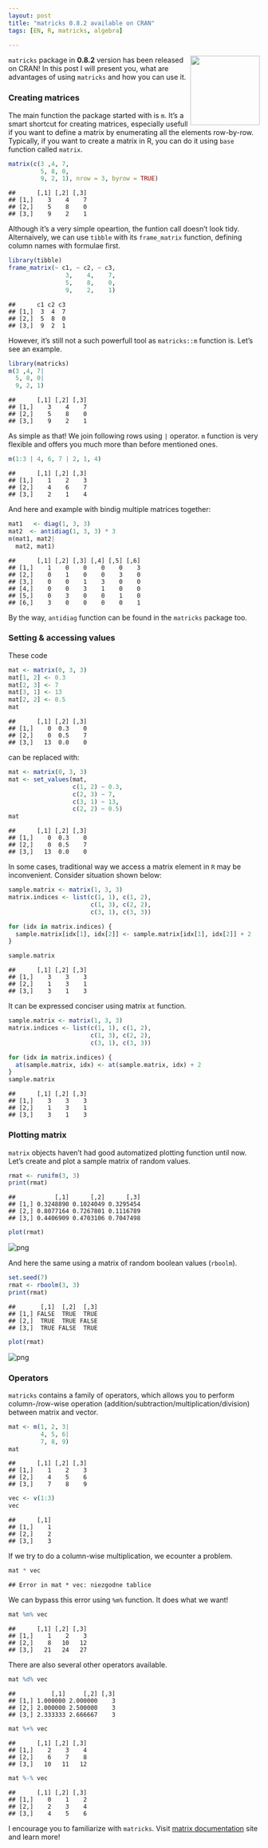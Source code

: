 ```yaml
---
layout: post
title: "matricks 0.8.2 available on CRAN"
tags: [EN, R, matricks, algebra]

---
```


<a href="https://krzjoa.github.io/matricks"><img src='https://raw.githubusercontent.com/krzjoa/matricks/master/man/figures/logo.png' align="right" height="139" style="height:139px;" /></a>
`matricks` package in **0.8.2** version has been released on CRAN! In
this post I will present you, what are advantages of using `matricks`
and how you can use it.


### Creating matrices

The main function the package started with is `m`. It’s a smart shortcut
for creating matrices, especially usefull if you want to define a matrix
by enumerating all the elements row-by-row. Typically, if you want to
create a matrix in R, you can do it using `base` function called
`matrix`.

``` r
matrix(c(3 ,4, 7,
         5, 8, 0,
         9, 2, 1), nrow = 3, byrow = TRUE)
```

    ##      [,1] [,2] [,3]
    ## [1,]    3    4    7
    ## [2,]    5    8    0
    ## [3,]    9    2    1

Although it’s a very simple opeartion, the funtion call doesn’t look
tidy. Alternaively, we can use `tibble` with its `frame_matrix`
function, defining column names with formulae first.

``` r
library(tibble)
frame_matrix(~ c1, ~ c2, ~ c3,
                3,    4,    7,
                5,    8,    0,
                9,    2,    1)
```

    ##      c1 c2 c3
    ## [1,]  3  4  7
    ## [2,]  5  8  0
    ## [3,]  9  2  1

However, it’s still not a such powerfull tool as `matricks::m` function
is. Let’s see an example.

``` r
library(matricks)
m(3 ,4, 7|
  5, 8, 0|
  9, 2, 1)
```

    ##      [,1] [,2] [,3]
    ## [1,]    3    4    7
    ## [2,]    5    8    0
    ## [3,]    9    2    1

As simple as that! We join following rows using `|` operator. `m`
function is very flexible and offers you much more than before mentioned
ones.

``` r
m(1:3 | 4, 6, 7 | 2, 1, 4)
```

    ##      [,1] [,2] [,3]
    ## [1,]    1    2    3
    ## [2,]    4    6    7
    ## [3,]    2    1    4

And here and example with bindig multiple matrices together:

``` r
mat1   <- diag(1, 3, 3)
mat2  <- antidiag(1, 3, 3) * 3
m(mat1, mat2|
  mat2, mat1)
```

    ##      [,1] [,2] [,3] [,4] [,5] [,6]
    ## [1,]    1    0    0    0    0    3
    ## [2,]    0    1    0    0    3    0
    ## [3,]    0    0    1    3    0    0
    ## [4,]    0    0    3    1    0    0
    ## [5,]    0    3    0    0    1    0
    ## [6,]    3    0    0    0    0    1

By the way, `antidiag` function can be found in the `matricks` package
too.

### Setting & accessing values

These code

``` r
mat <- matrix(0, 3, 3)
mat[1, 2] <- 0.3
mat[2, 3] <- 7
mat[3, 1] <- 13
mat[2, 2] <- 0.5
mat
```

    ##      [,1] [,2] [,3]
    ## [1,]    0  0.3    0
    ## [2,]    0  0.5    7
    ## [3,]   13  0.0    0

can be replaced with:

``` r
mat <- matrix(0, 3, 3)
mat <- set_values(mat,
                  c(1, 2) ~ 0.3,
                  c(2, 3) ~ 7,
                  c(3, 1) ~ 13,
                  c(2, 2) ~ 0.5)
mat
```

    ##      [,1] [,2] [,3]
    ## [1,]    0  0.3    0
    ## [2,]    0  0.5    7
    ## [3,]   13  0.0    0

In some cases, traditional way we access a matrix element in `R` may be
inconvenient. Consider situation shown below:

``` r
sample.matrix <- matrix(1, 3, 3)
matrix.indices <- list(c(1, 1), c(1, 2),
                       c(1, 3), c(2, 2),
                       c(3, 1), c(3, 3))

for (idx in matrix.indices) {
  sample.matrix[idx[1], idx[2]] <- sample.matrix[idx[1], idx[2]] + 2
}

sample.matrix
```

    ##      [,1] [,2] [,3]
    ## [1,]    3    3    3
    ## [2,]    1    3    1
    ## [3,]    3    1    3

It can be expressed conciser using matrix `at` function.

``` r
sample.matrix <- matrix(1, 3, 3)
matrix.indices <- list(c(1, 1), c(1, 2),
                       c(1, 3), c(2, 2),
                       c(3, 1), c(3, 3))

for (idx in matrix.indices) {
  at(sample.matrix, idx) <- at(sample.matrix, idx) + 2
}
sample.matrix
```

    ##      [,1] [,2] [,3]
    ## [1,]    3    3    3
    ## [2,]    1    3    1
    ## [3,]    3    1    3

### Plotting matrix

`matrix` objects haven’t had good automatized plotting function until
now. Let’s create and plot a sample matrix of random values.

``` r
rmat <- runifm(3, 3)
print(rmat)
```

    ##           [,1]      [,2]      [,3]
    ## [1,] 0.3248890 0.1024049 0.3295454
    ## [2,] 0.8077164 0.7267801 0.1116789
    ## [3,] 0.4406909 0.4703106 0.7047498

``` r
plot(rmat)
```

![png](https://raw.githubusercontent.com/krzjoa/krzjoa.github.io/master/assets/img/2020-02-29-matricks-release/runifm_print.png)


And here the same using a matrix of random boolean values (`rboolm`).

``` r
set.seed(7)
rmat <- rboolm(3, 3)
print(rmat)
```

    ##       [,1]  [,2]  [,3]
    ## [1,] FALSE  TRUE  TRUE
    ## [2,]  TRUE  TRUE FALSE
    ## [3,]  TRUE FALSE  TRUE

``` r
plot(rmat)
```
![png](https://raw.githubusercontent.com/krzjoa/krzjoa.github.io/master/assets/img/2020-02-29-matricks-release/rboolm_print.png)

### Operators

`matricks` contains a family of operators, which allows you to perform
column-/row-wise operation
(addition/subtraction/multiplication/division) between matrix and
vector.

``` r
mat <- m(1, 2, 3|
         4, 5, 6|
         7, 8, 9)
mat
```

    ##      [,1] [,2] [,3]
    ## [1,]    1    2    3
    ## [2,]    4    5    6
    ## [3,]    7    8    9

``` r
vec <- v(1:3)
vec
```

    ##      [,1]
    ## [1,]    1
    ## [2,]    2
    ## [3,]    3

If we try to do a column-wise multiplication, we ecounter a problem.

``` r
mat * vec
```

    ## Error in mat * vec: niezgodne tablice

We can bypass this error using `%m%` function. It does what we want!

``` r
mat %m% vec
```

    ##      [,1] [,2] [,3]
    ## [1,]    1    2    3
    ## [2,]    8   10   12
    ## [3,]   21   24   27

There are also several other operators available.

``` r
mat %d% vec
```

    ##          [,1]     [,2] [,3]
    ## [1,] 1.000000 2.000000    3
    ## [2,] 2.000000 2.500000    3
    ## [3,] 2.333333 2.666667    3

``` r
mat %+% vec
```

    ##      [,1] [,2] [,3]
    ## [1,]    2    3    4
    ## [2,]    6    7    8
    ## [3,]   10   11   12

``` r
mat %-% vec
```

    ##      [,1] [,2] [,3]
    ## [1,]    0    1    2
    ## [2,]    2    3    4
    ## [3,]    4    5    6

I encourage you to familiarize with `matricks`. Visit [matrix
documentation](https://krzjoa.github.io/matricks) site and learn more!
